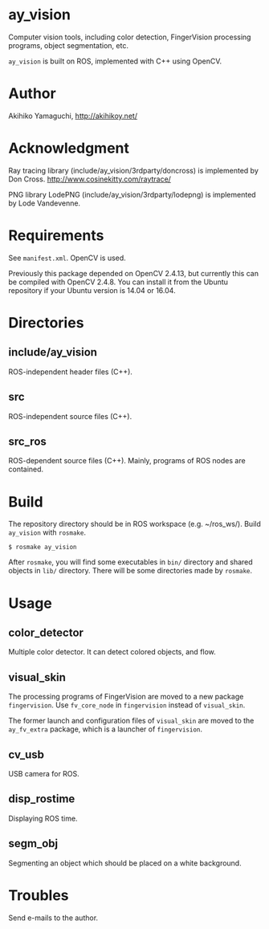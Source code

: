 ay_vision
==================
Computer vision tools, including color detection, FingerVision processing programs, object segmentation, etc.

`ay_vision` is built on ROS, implemented with C++ using OpenCV.


Author
==================
Akihiko Yamaguchi, http://akihikoy.net/


Acknowledgment
==================
Ray tracing library (include/ay_vision/3rdparty/doncross) is implemented by Don Cross.
http://www.cosinekitty.com/raytrace/

PNG library LodePNG (include/ay_vision/3rdparty/lodepng) is implemented by Lode Vandevenne.


Requirements
==================
See `manifest.xml`.  OpenCV is used.

Previously this package depended on OpenCV 2.4.13, but currently this can be compiled with OpenCV 2.4.8.
You can install it from the Ubuntu repository if your Ubuntu version is 14.04 or 16.04.


Directories
==================

include/ay_vision
----------------------------
ROS-independent header files (C++).

src
----------------------------
ROS-independent source files (C++).

src_ros
----------------------------
ROS-dependent source files (C++).  Mainly, programs of ROS nodes are contained.


Build
==================
The repository directory should be in ROS workspace (e.g. ~/ros_ws/).
Build `ay_vision` with `rosmake`.

```
$ rosmake ay_vision
```

After `rosmake`, you will find some executables in `bin/` directory and shared objects in `lib/` directory.
There will be some directories made by `rosmake`.


Usage
==================

color_detector
---------------------------
Multiple color detector.  It can detect colored objects, and flow.

visual_skin
---------------------------
The processing programs of FingerVision are moved to a new package `fingervision`.
Use `fv_core_node` in `fingervision` instead of `visual_skin`.

The former launch and configuration files of `visual_skin` are moved to the `ay_fv_extra` package, which is a launcher of `fingervision`.

cv_usb
---------------------------
USB camera for ROS.

disp_rostime
---------------------------
Displaying ROS time.

segm_obj
---------------------------
Segmenting an object which should be placed on a white background.


Troubles
==================
Send e-mails to the author.

